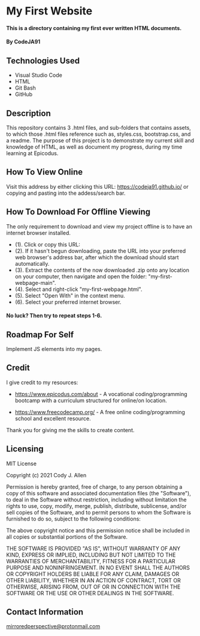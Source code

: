 # My First Website

#### This is a directory containing my first ever written HTML documents. 

#### By CodeJA91

## Technologies Used

* Visual Studio Code 
* HTML
* Git Bash
* GitHub

## Description

This repository contains 3 .html files, and sub-folders that contains assets, to which those .html files reference such as, styles.css, bootstrap.css, and a readme. The purpose of this project is to demonstrate my current skill and knowledge of HTML, as well as document my progress, during my time learning at Epicodus.

## How To View Online

Visit this address by either clicking this URL: https://codeja91.github.io/ or copying and pasting into the addess/search bar.

## How To Download For Offline Viewing

The only requirement to download and view my project offline is to have an internet browser installed.
* (1). Click or copy this URL: 
* (2). If it hasn't begun downloading, paste the URL into your preferred web browser's address bar, after which 
the download should start automatically.
* (3). Extract the contents of the now downloaded .zip onto any location on your computer, then navigate and open the folder: "my-first-webpage-main".
* (4). Select and right-click "my-first-webpage.html".
* (5). Select "Open With" in the context menu.
* (6). Select your preferred internet browser.

#### No luck? Then try to repeat steps 1-6.

## Roadmap For Self

Implement JS elements into my pages.

## Credit

I give credit to my resources:

* https://www.epicodus.com/about - A vocational coding/programming bootcamp with a curriculum structured for online/on location. 

* https://www.freecodecamp.org/ - A free online coding/programming school and excellent resource.

Thank you for giving me the skills to create content.

## Licensing

MIT License

Copyright (c) 2021 Cody J. Allen

Permission is hereby granted, free of charge, to any person obtaining a copy of this software and associated documentation files (the "Software"), to deal in the Software without restriction, including without limitation the rights to use, copy, modify, merge, publish, distribute, sublicense, and/or sell copies of the Software, and to permit persons to whom the Software is furnished to do so, subject to the following conditions:

The above copyright notice and this permission notice shall be included in all copies or substantial portions of the Software.

THE SOFTWARE IS PROVIDED "AS IS", WITHOUT WARRANTY OF ANY KIND, EXPRESS OR IMPLIED, INCLUDING BUT NOT LIMITED TO THE WARRANTIES OF MERCHANTABILITY, FITNESS FOR A PARTICULAR PURPOSE AND NONINFRINGEMENT. IN NO EVENT SHALL THE AUTHORS OR COPYRIGHT HOLDERS BE LIABLE FOR ANY CLAIM, DAMAGES OR OTHER LIABILITY, WHETHER IN AN ACTION OF CONTRACT, TORT OR OTHERWISE, ARISING FROM, OUT OF OR IN CONNECTION WITH THE SOFTWARE OR THE USE OR OTHER DEALINGS IN THE SOFTWARE.

## Contact Information

mirroredperspective@protonmail.com